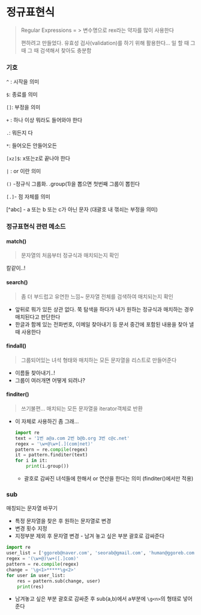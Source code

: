 # 정규표현식

> Regular Expressions = > 변수명으로 rex라는 약자를 많이 사용한다
>
> 편하려고 만들었다. 유효성 검사(validation)를 하기 위해 활용한다... 일 할 때 그 때 그 때 검색해서 찾아도 충분함

### 기호

`^` : 시작을 의미

`$`: 종료를 의미

`[]`: 부정을 의미

`+` : 하나 이상 뭐라도 들어와야 한다

`.`: 뭐든지 다 

`*`: 들어오든 안들어오든

`[xz]$`: x또는z로 끝나야 한다 

`|` : or 이란 의미

`()` -정규식 그룹화. .group(1)을 뽑으면 첫번째 그룹이 뽑힌다

`[.]`- 점 자체를 의미

[^abc] - a 또는 b 또는 c가 아닌 문자 (대괄호 내 꺾쇠는 부정을 의미)



### 정규표현식 관련 메소드

#### match()

> 문자열의 처음부터 정규식과 매치되는지 확인

칼같이..!



#### search()

> 좀 더 부드럽고 유연한 느낌~ 문자열 전체를 검색하여 매치되는지 확인

- 앞뒤로 뭐가 있든 상관 없다. 쭉 탐색을 하다가 내가 원하는 정규식과 매치하는 경우 매치된다고 판단한다
- 한글과 함께 있는 전화번호, 이메일 찾아내기 등 문서 중간에 포함된 내용을 찾아 낼 때 사용한다



#### findall()

> 그룹되어있는 녀석 형태와 매치하는 모든 문자열을 리스트로 만들어준다

- 이름들 찾아내기..!
- 그룹이 여러개면 어떻게 되려나?

#### finditer()

> 쓰기불편... 매치되는 모든 문자열을 iterator객체로 반환

- 이 자체로 사용하긴 좀 그래...

  ```python
  import re
  text = '1번 a@a.com 2번 b@b.org 3번 c@c.net'
  regex = '\w+@\w+[.](com|net)'
  pattern = re.compile(regex)
  it = pattern.finditer(text)
  for i in it:
      print(i.group())
  ```

  - 괄호로 감싸진 녀석들에 한해서 or 연산을 한다는 의미 (finditer()에서만 적용)



### sub

매칭되는 문자열 바꾸기

- 특정 문자열을 찾은 후 원하는 문자열로 변경 
- 변경 횟수 지정
- 지정부분 제외 후 문자열 변경 - 남겨 놓고 싶은 부분 괄호로 감싸준다

```python
import re
user_list = ['ggoreb@naver.com', 'seorab@gmail.com', 'human@ggoreb.com']
regex = '(\w+@)\w+([.]com)'
pattern = re.compile(regex)
change = '\g<1>*****\g<2>'
for user in user_list:
    res = pattern.sub(change, user)
    print(res)
```

- 남겨놓고 싶은 부분 괄호로 감싸준 후 sub(a,b)에서 a부분에 `\g<n>`의 형태로 넣어준다